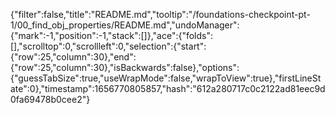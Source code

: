 {"filter":false,"title":"README.md","tooltip":"/foundations-checkpoint-pt-1/00_find_obj_properties/README.md","undoManager":{"mark":-1,"position":-1,"stack":[]},"ace":{"folds":[],"scrolltop":0,"scrollleft":0,"selection":{"start":{"row":25,"column":30},"end":{"row":25,"column":30},"isBackwards":false},"options":{"guessTabSize":true,"useWrapMode":false,"wrapToView":true},"firstLineState":0},"timestamp":1656770805857,"hash":"612a280717c0c2122ad81eec9d0fa69478b0cee2"}
